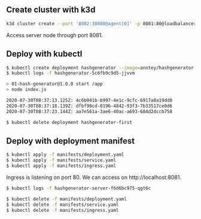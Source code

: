 ## Create cluster with k3d

```zsh
k3d cluster create --port '8082:30080@agent[0]' -p 8081:80@loadbalancer --agents 2
```

Access server node through port 8081.

## Deploy with kubectl

```zsh
$ kubectl create deployment hashgenerator --image=anntey/hashgenerator
$ kubectl logs -f hashgenerator-5c6fb9c9d5-jjvvm
```

```zsh
> 01-hash-generator@1.0.0 start /app
> node index.js

2020-07-30T08:37:13.125Z: 4c6b041b-b997-4e1c-9cfc-6917a8a19dd0
2020-07-30T08:37:18.139Z: dfbf90cd-0196-4842-93f3-7b33517ce0d6
2020-07-30T08:37:23.144Z: aa7e561a-3ae6-40ac-a693-684d2dccb758
```

```zsh
$ kubectl delete deployment hashgenerator-first 
```

## Deploy with deployment manifest

```zsh
$ kubectl apply -f manifests/deployment.yaml
$ kubectl apply -f manifests/service.yaml
$ kubectl apply -f manifests/ingress.yaml
```
Ingress is listening on port 80. We can access on http://localhost:8081.

```zsh
$ kubectl logs -f hashgenerator-server-f6d6bc975-qgt6c
```

```zsh
$ kubectl delete -f manifests/deployment.yaml
$ kubectl delete -f manifests/service.yaml
$ kubectl delete -f manifests/ingress.yaml
```